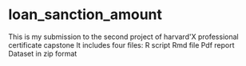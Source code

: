 # loan_sanction_amount
This is my submission to the second project of harvard'X professional certificate capstone
It includes four files:
R script
Rmd file
Pdf report
Dataset in zip format
